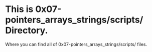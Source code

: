 # This is 0x07-pointers_arrays_strings/scripts/ Directory.
Where you can find all of 0x07-pointers_arrays_strings/scripts/ files.
